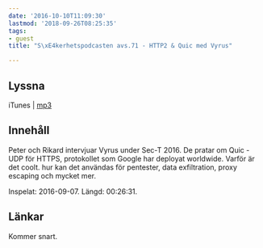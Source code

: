 ```yaml
---
date: '2016-10-10T11:09:30'
lastmod: '2018-09-26T08:25:35'
tags:
- guest
title: "S\xE4kerhetspodcasten avs.71 - HTTP2 & Quic med Vyrus"

---
```

## Lyssna

iTunes \| [mp3](http://traffic.libsyn.com/sakerhetspodcasten/Sec-T_0x09_Vyrus_-_HTTP2__QUIC__TEACHING_GOOD_PROTOCOLS_TO_DO_BAD_THINGS.mp3)

## Innehåll

Peter och Rikard intervjuar Vyrus under Sec-T 2016. De pratar om Quic - UDP för HTTPS,
protokollet som Google har deployat worldwide. Varför är det coolt. hur kan det användas
för pentester, data exfiltration, proxy escaping och mycket mer.

Inspelat: 2016-09-07. Längd: 00:26:31.

## Länkar

Kommer snart.

